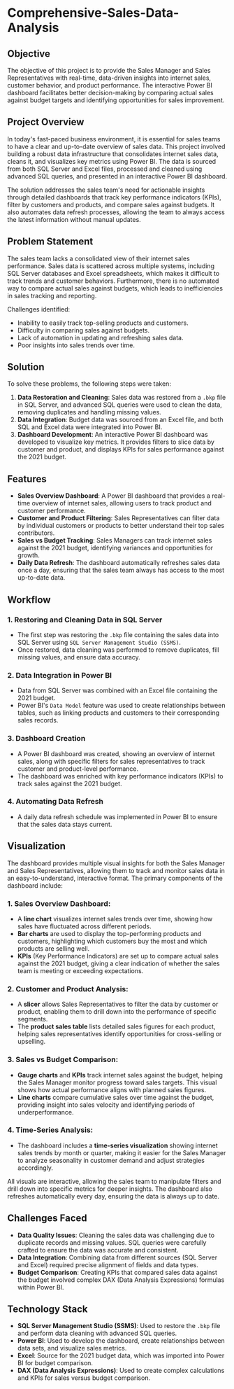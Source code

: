 # Comprehensive-Sales-Data-Analysis

## Objective
The objective of this project is to provide the Sales Manager and Sales Representatives with real-time, data-driven insights into internet sales, customer behavior, and product performance. The interactive Power BI dashboard facilitates better decision-making by comparing actual sales against budget targets and identifying opportunities for sales improvement.

## Project Overview
In today's fast-paced business environment, it is essential for sales teams to have a clear and up-to-date overview of sales data. This project involved building a robust data infrastructure that consolidates internet sales data, cleans it, and visualizes key metrics using Power BI. The data is sourced from both SQL Server and Excel files, processed and cleaned using advanced SQL queries, and presented in an interactive Power BI dashboard.

The solution addresses the sales team's need for actionable insights through detailed dashboards that track key performance indicators (KPIs), filter by customers and products, and compare sales against budgets. It also automates data refresh processes, allowing the team to always access the latest information without manual updates.

## Problem Statement
The sales team lacks a consolidated view of their internet sales performance. Sales data is scattered across multiple systems, including SQL Server databases and Excel spreadsheets, which makes it difficult to track trends and customer behaviors. Furthermore, there is no automated way to compare actual sales against budgets, which leads to inefficiencies in sales tracking and reporting.

Challenges identified:
- Inability to easily track top-selling products and customers.
- Difficulty in comparing sales against budgets.
- Lack of automation in updating and refreshing sales data.
- Poor insights into sales trends over time.

## Solution
To solve these problems, the following steps were taken:
1. **Data Restoration and Cleaning**: Sales data was restored from a `.bkp` file in SQL Server, and advanced SQL queries were used to clean the data, removing duplicates and handling missing values.
2. **Data Integration**: Budget data was sourced from an Excel file, and both SQL and Excel data were integrated into Power BI.
3. **Dashboard Development**: An interactive Power BI dashboard was developed to visualize key metrics. It provides filters to slice data by customer and product, and displays KPIs for sales performance against the 2021 budget.


## Features
- **Sales Overview Dashboard**: A Power BI dashboard that provides a real-time overview of internet sales, allowing users to track product and customer performance.
- **Customer and Product Filtering**: Sales Representatives can filter data by individual customers or products to better understand their top sales contributors.
- **Sales vs Budget Tracking**: Sales Managers can track internet sales against the 2021 budget, identifying variances and opportunities for growth.
- **Daily Data Refresh**: The dashboard automatically refreshes sales data once a day, ensuring that the sales team always has access to the most up-to-date data.

## Workflow

### 1. **Restoring and Cleaning Data in SQL Server**
   - The first step was restoring the `.bkp` file containing the sales data into SQL Server using `SQL Server Management Studio (SSMS)`.
   - Once restored, data cleaning was performed to remove duplicates, fill missing values, and ensure data accuracy.

### 2. **Data Integration in Power BI**
   - Data from SQL Server was combined with an Excel file containing the 2021 budget.
   - Power BI's `Data Model` feature was used to create relationships between tables, such as linking products and customers to their corresponding sales records.

### 3. **Dashboard Creation**
   - A Power BI dashboard was created, showing an overview of internet sales, along with specific filters for sales representatives to track customer and product-level performance.
   - The dashboard was enriched with key performance indicators (KPIs) to track sales against the 2021 budget.

### 4. **Automating Data Refresh**
   - A daily data refresh schedule was implemented in Power BI to ensure that the sales data stays current.

## Visualization
The dashboard provides multiple visual insights for both the Sales Manager and Sales Representatives, allowing them to track and monitor sales data in an easy-to-understand, interactive format. The primary components of the dashboard include:

### 1. **Sales Overview Dashboard**:
   - A **line chart** visualizes internet sales trends over time, showing how sales have fluctuated across different periods.
   - **Bar charts** are used to display the top-performing products and customers, highlighting which customers buy the most and which products are selling well.
   - **KPIs** (Key Performance Indicators) are set up to compare actual sales against the 2021 budget, giving a clear indication of whether the sales team is meeting or exceeding expectations.

### 2. **Customer and Product Analysis**:
   - A **slicer** allows Sales Representatives to filter the data by customer or product, enabling them to drill down into the performance of specific segments.
   - The **product sales table** lists detailed sales figures for each product, helping sales representatives identify opportunities for cross-selling or upselling.

### 3. **Sales vs Budget Comparison**:
   - **Gauge charts** and **KPIs** track internet sales against the budget, helping the Sales Manager monitor progress toward sales targets. This visual shows how actual performance aligns with planned sales figures.
   - **Line charts** compare cumulative sales over time against the budget, providing insight into sales velocity and identifying periods of underperformance.

### 4. **Time-Series Analysis**:
   - The dashboard includes a **time-series visualization** showing internet sales trends by month or quarter, making it easier for the Sales Manager to analyze seasonality in customer demand and adjust strategies accordingly.

All visuals are interactive, allowing the sales team to manipulate filters and drill down into specific metrics for deeper insights. The dashboard also refreshes automatically every day, ensuring the data is always up to date.

## Challenges Faced
- **Data Quality Issues**: Cleaning the sales data was challenging due to duplicate records and missing values. SQL queries were carefully crafted to ensure the data was accurate and consistent.
- **Data Integration**: Combining data from different sources (SQL Server and Excel) required precise alignment of fields and data types.
- **Budget Comparison**: Creating KPIs that compared sales data against the budget involved complex DAX (Data Analysis Expressions) formulas within Power BI.

## Technology Stack
- **SQL Server Management Studio (SSMS)**: Used to restore the `.bkp` file and perform data cleaning with advanced SQL queries.
- **Power BI**: Used to develop the dashboard, create relationships between data sets, and visualize sales metrics.
- **Excel**: Source for the 2021 budget data, which was imported into Power BI for budget comparison.
- **DAX (Data Analysis Expressions)**: Used to create complex calculations and KPIs for sales versus budget comparison.



